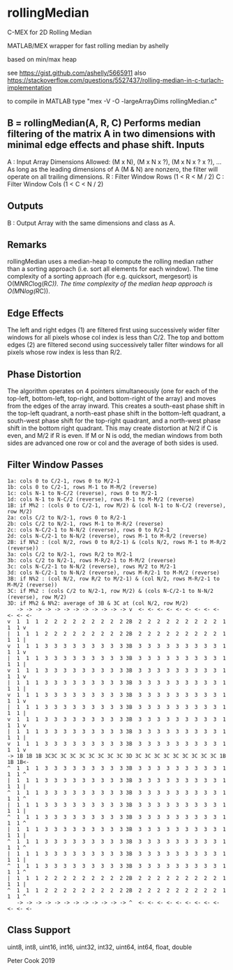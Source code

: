 # rollingMedian
C-MEX for 2D Rolling Median

MATLAB/MEX wrapper for fast rolling median by ashelly

based on min/max heap

see https://gist.github.com/ashelly/5665911
also https://stackoverflow.com/questions/5527437/rolling-median-in-c-turlach-implementation

to compile in MATLAB type "mex -V -O -largeArrayDims rollingMedian.c"

B = rollingMedian(A, R, C) Performs median filtering of the
matrix A in two dimensions with minimal edge effects and phase shift.
Inputs
------
A : Input Array
    Dimensions Allowed: (M x N), (M x N x ?), (M x N x ? x ?), ...
    As long as the leading dimensions of A (M & N) are nonzero, the
    filter will operate on all trailing dimensions. 
R : Filter Window Rows (1 < R < M / 2)
C : Filter Window Cols (1 < C < N / 2)

Outputs
-------
B : Output Array with the same dimensions and class as A.

Remarks
-------
rollingMedian uses a median-heap to compute the rolling median rather
than a sorting approach (i.e. sort all elements for each window). 
The time complexity of a sorting approach (for e.g. quicksort, mergesort) is 
O(M*N*R*C*log(R*C)). 
The time complexity of the median heap approach is O(M*N*log(R*C)).

Edge Effects
------------
The left and right edges (1) are filtered first using
successively wider filter windows for all pixels whose col index is less
than C/2. The top and bottom edges (2) are filtered second using
successively taller filter windows for all pixels whose row index is less
than R/2.

Phase Distortion
----------------
The algorithm operates on 4 pointers simultaneously (one for each of the
top-left, bottom-left, top-right, and bottom-right of the array) and
moves from the edges of the array inward. This creates a south-east phase
shift in the top-left quadrant, a north-east phase shift in the
bottom-left quadrant, a south-west phase shift for the top-right quadrant,
and a north-west phase shift in the bottom right quadrant. This may
create distortion at N/2 if C is even, and M/2 if R is even. If M or N is odd,
the median windows from both sides are advanced one row or col and the average
of both sides is used. 

Filter Window Passes
--------------------
```
1a: cols 0 to C/2-1, rows 0 to M/2-1
1b: cols 0 to C/2-1, rows M-1 to M-M/2 (reverse)
1c: cols N-1 to N-C/2 (reverse), rows 0 to M/2-1
1d: cols N-1 to N-C/2 (reverse), rows M-1 to M-M/2 (reverse)
1B: if M%2 : (cols 0 to C/2-1, row M/2) & (col N-1 to N-C/2 (reverse), row M/2)
2a: cols C/2 to N/2-1, rows 0 to R/2-1
2b: cols C/2 to N/2-1, rows M-1 to M-R/2 (reverse)
2c: cols N-C/2-1 to N-N/2 (reverse), rows 0 to R/2-1
2d: cols N-C/2-1 to N-N/2 (reverse), rows M-1 to M-R/2 (reverse)
2B: if N%2 : (col N/2, rows 0 to R/2-1) & (cols N/2, rows M-1 to M-R/2 (reverse))
3a: cols C/2 to N/2-1, rows R/2 to M/2-1
3b: cols C/2 to N/2-1, rows M-R/2-1 to M-M/2 (reverse)
3c: cols N-C/2-1 to N-N/2 (reverse), rows M/2 to M/2-1
3d: cols N-C/2-1 to N-N/2 (reverse), rows M-R/2-1 to M-M/2 (reverse)
3B: if N%2 : (col N/2, row R/2 to M/2-1) & (col N/2, rows M-R/2-1 to M-M/2 (reverse))
3C: if M%2 : (cols C/2 to N/2-1, row M/2) & (cols N-C/2-1 to N-N/2 (reverse), row M/2)
3D: if M%2 & N%2: average of 3B & 3C at (col N/2, row M/2)
   -> -> -> -> -> -> -> -> -> -> -> -> v  <- <- <- <- <- <- <- <- <- <- <- <-  
v  1  1  1  2  2  2  2  2  2  2  2  2 2B  2  2  2  2  2  2  2  2  2  1  1  1 v
|  1  1  1  2  2  2  2  2  2  2  2  2 2B  2  2  2  2  2  2  2  2  2  1  1  1 |
v  1  1  1  3  3  3  3  3  3  3  3  3 3B  3  3  3  3  3  3  3  3  3  1  1  1 v
|  1  1  1  3  3  3  3  3  3  3  3  3 3B  3  3  3  3  3  3  3  3  3  1  1  1 |
v  1  1  1  3  3  3  3  3  3  3  3  3 3B  3  3  3  3  3  3  3  3  3  1  1  1 v
|  1  1  1  3  3  3  3  3  3  3  3  3 3B  3  3  3  3  3  3  3  3  3  1  1  1 |
v  1  1  1  3  3  3  3  3  3  3  3  3 3B  3  3  3  3  3  3  3  3  3  1  1  1 v
|  1  1  1  3  3  3  3  3  3  3  3  3 3B  3  3  3  3  3  3  3  3  3  1  1  1 |
v  1  1  1  3  3  3  3  3  3  3  3  3 3B  3  3  3  3  3  3  3  3  3  1  1  1 v
|  1  1  1  3  3  3  3  3  3  3  3  3 3B  3  3  3  3  3  3  3  3  3  1  1  1 |
v  1  1  1  3  3  3  3  3  3  3  3  3 3B  3  3  3  3  3  3  3  3  3  1  1  1 v
-> 1B 1B 1B 3C3C 3C 3C 3C 3C 3C 3C 3C 3D 3C 3C 3C 3C 3C 3C 3C 3C 3C 1B 1B 1B<-
^  1  1  1  3  3  3  3  3  3  3  3  3 3B  3  3  3  3  3  3  3  3  3  1  1  1 ^
|  1  1  1  3  3  3  3  3  3  3  3  3 3B  3  3  3  3  3  3  3  3  3  1  1  1 |
^  1  1  1  3  3  3  3  3  3  3  3  3 3B  3  3  3  3  3  3  3  3  3  1  1  1 ^
|  1  1  1  3  3  3  3  3  3  3  3  3 3B  3  3  3  3  3  3  3  3  3  1  1  1 |
^  1  1  1  3  3  3  3  3  3  3  3  3 3B  3  3  3  3  3  3  3  3  3  1  1  1 ^
|  1  1  1  3  3  3  3  3  3  3  3  3 3B  3  3  3  3  3  3  3  3  3  1  1  1 |
^  1  1  1  3  3  3  3  3  3  3  3  3 3B  3  3  3  3  3  3  3  3  3  1  1  1 ^
|  1  1  1  3  3  3  3  3  3  3  3  3 3B  3  3  3  3  3  3  3  3  3  1  1  1 |
^  1  1  1  3  3  3  3  3  3  3  3  3 3B  3  3  3  3  3  3  3  3  3  1  1  1 ^
|  1  1  1  2  2  2  2  2  2  2  2  2 2B  2  2  2  2  2  2  2  2  2  1  1  1 |
^  1  1  1  2  2  2  2  2  2  2  2  2 2B  2  2  2  2  2  2  2  2  2  1  1  1 ^
   -> -> -> -> -> -> -> -> -> -> -> -> ^  <- <- <- <- <- <- <- <- <- <- <- <-  
```
Class Support
-------------
uint8, int8, uint16, int16, uint32, int32, uint64, int64, float, double

Peter Cook 2019
